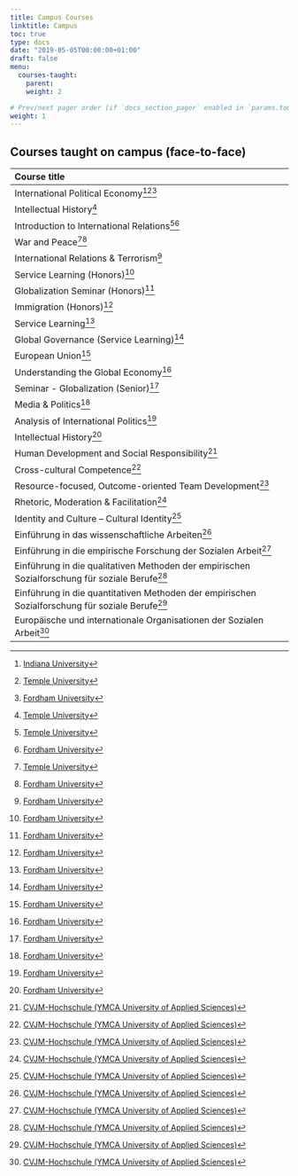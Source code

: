 ```yaml
---
title: Campus Courses
linktitle: Campus
toc: true
type: docs
date: "2019-05-05T00:00:00+01:00"
draft: false
menu:
  courses-taught:
    parent:
    weight: 2

# Prev/next pager order (if `docs_section_pager` enabled in `params.toml`)
weight: 1
---
```

## Courses taught on campus (face-to-face)

[^1]: [Indiana University](https://indiana.edu/)
[^2]: [Temple University](https://www.temple.edu)
[^3]: [Fordham University](https://www.fordham.edu/)
[^4]: [CVJM-Hochschule (YMCA University of Applied Sciences)](https://www.cvjm-hochschule.de/)

| Course title                                              |
|:----------------------------------------------------------|
| International Political Economy[^1][^2][^3]               |
| Intellectual History[^2]                                  |
| Introduction to International Relations[^2][^3]           |
| War and Peace[^2][^3]      	                              |
| International Relations & Terrorism[^3]                   |
| Service Learning (Honors)[^3]                             |
| Globalization Seminar (Honors)[^3]                        |
| Immigration (Honors)[^3]               	                  |
| Service Learning[^3]                                      |
| Global Governance (Service Learning)[^3]                  |
| European Union[^3]                           	            |
| Understanding the Global Economy[^3]  	                  |
| Seminar - Globalization (Senior)[^3]                      |
| Media & Politics[^3]  	                                 	|
| Analysis of International Politics[^3]                    |
| Intellectual History[^3]                                  |
| Human Development and Social Responsibility[^4]           |
| Cross-cultural Competence[^4]                             |
| Resource-focused, Outcome-oriented Team Development[^4]   |
| Rhetoric, Moderation & Facilitation[^4]                   |
| Identity and Culture – Cultural Identity[^4]              |
| Einführung in das wissenschaftliche Arbeiten[^4]          |
| Einführung in die empirische Forschung der Sozialen Arbeit[^4]                                 |
| Einführung in die qualitativen Methoden der empirischen Sozialforschung für soziale Berufe[^4] |
| Einführung in die quantitativen Methoden der empirischen Sozialforschung für soziale Berufe[^4]|
| Europäische und internationale Organisationen der Sozialen Arbeit[^4] |
